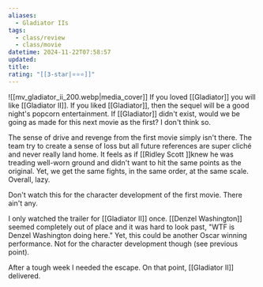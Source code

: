 ```yaml
---
aliases:
  - Gladiator IIs
tags:
  - class/review
  - class/movie
datetime: 2024-11-22T07:58:57
updated: 
title: 
rating: "[[3-star|⭐️⭐️⭐️]]"
---
```

![[mv_gladiator_ii_200.webp|media_cover]]
If you loved [[Gladiator]] you will like [[Gladiator II]]. If you liked [[Gladiator]], then the sequel will be a good night's popcorn entertainment. If [[Gladiator]] didn't exist, would we be going as made for this next movie as the first? I don't think so.

The sense of drive and revenge from the first movie simply isn't there. The team try to create a sense of loss but all future references are super cliché and never really land home. It feels as if [[Ridley Scott ]]knew he was treading well-worn ground and didn't want to hit the same points as the original. Yet, we get the same fights, in the same order, at the same scale. Overall, lazy.

Don't watch this for the character development of the first movie. There ain't any.

I only watched the trailer for [[Gladiator II]] once. [[Denzel Washington]] seemed completely out of place and it was hard to look past, "WTF is Denzel Washington doing here." Yet, this could be another Oscar winning performance. Not for the character development though (see previous point).

After a tough week I needed the escape. On that point, [[Gladiator II]] delivered.